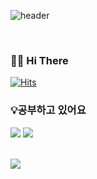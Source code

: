 ![header](https://capsule-render.vercel.app/api?type=wave&color=007FFF&height=200&section=header&text=yeonsu's%20Dev%20log&fontSize=70)

<br /> 

### 👋🏻 Hi There
[![Hits](https://hits.seeyoufarm.com/api/count/incr/badge.svg?url=https%3A%2F%2Fgithub.com%2Fyeonsu0-0%2Fhit-counter&count_bg=%234175DB&title_bg=%23A6A6A6&icon=&icon_color=%234B4A4A&title=hits&edge_flat=false)](https://hits.seeyoufarm.com)



### 💡공부하고 있어요 

<img src="https://img.shields.io/badge/Swift-F05138?style=for-the-badge&logo=swift&logoColor=white"> <img src="https://img.shields.io/badge/SwiftUI-000000?style=for-the-badge&logo=swift&logoColor=white">

<br />

<img src="https://github-readme-stats.vercel.app/api/top-langs/?username=yeonsu0-0&layout=compact">
